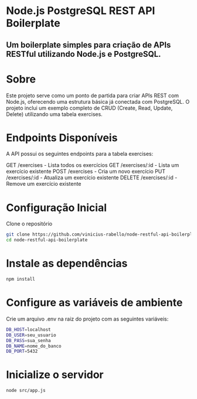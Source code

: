 # Node.js PostgreSQL REST API Boilerplate
## Um boilerplate simples para criação de APIs RESTful utilizando Node.js e PostgreSQL.

# Sobre
Este projeto serve como um ponto de partida para criar APIs REST com Node.js, oferecendo uma estrutura básica já conectada com PostgreSQL. O projeto inclui um exemplo completo de CRUD (Create, Read, Update, Delete) utilizando uma tabela exercises.

# Endpoints Disponíveis
A API possui os seguintes endpoints para a tabela exercises:

GET /exercises - Lista todos os exercícios
GET /exercises/:id - Lista um exercício existente
POST /exercises - Cria um novo exercício
PUT /exercises/:id - Atualiza um exercício existente
DELETE /exercises/:id - Remove um exercício existente

# Configuração Inicial

Clone o repositório
```bash
git clone https://github.com/vinicius-rabello/node-restful-api-boilerplate
cd node-restful-api-boilerplate
```

# Instale as dependências

```bash
npm install
```

# Configure as variáveis de ambiente
Crie um arquivo .env na raiz do projeto com as seguintes variáveis:

```bash
DB_HOST=localhost
DB_USER=seu_usuario
DB_PASS=sua_senha
DB_NAME=nome_do_banco
DB_PORT=5432
```

# Inicialize o servidor
```bash
node src/app.js
```